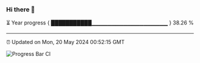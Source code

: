 ### Hi there 👋

⏳ Year progress { ███████████▁▁▁▁▁▁▁▁▁▁▁▁▁▁▁▁▁▁▁ } 38.26 %

---

⏰ Updated on Mon, 20 May 2024 00:52:15 GMT

![Progress Bar CI](https://github.com/liununu/liununu/workflows/Progress%20Bar%20CI/badge.svg)
